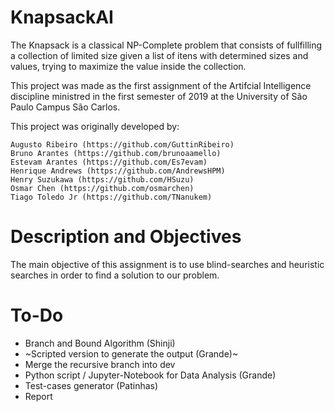 # KnapsackAI

The Knapsack is a classical NP-Complete problem that consists of fullfilling a collection of limited size given a list of itens with determined sizes and values, trying to maximize the value inside the collection.

This project was made as the first assignment of the Artifcial Intelligence discipline ministred in the first semester of 2019 at the University of São Paulo Campus São Carlos.

This project was originally developed by:

    Augusto Ribeiro (https://github.com/GuttinRibeiro)
    Bruno Arantes (https://github.com/brunoaamello)
    Estevam Arantes (https://github.com/Es7evam)
    Henrique Andrews (https://github.com/AndrewsHPM)
    Henry Suzukawa (https://github.com/HSuzu)
    Osmar Chen (https://github.com/osmarchen)
    Tiago Toledo Jr (https://github.com/TNanukem)

# Description and Objectives

The main objective of this assignment is to use blind-searches and heuristic searches in order to find a solution to our problem.

# To-Do
* Branch and Bound Algorithm (Shinji)
* ~Scripted version to generate the output (Grande)~
* Merge the recursive branch into dev
* Python script / Jupyter-Notebook for Data Analysis (Grande)
* Test-cases generator (Patinhas)
* Report
